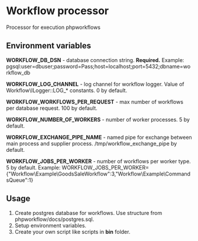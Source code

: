 # Workflow processor
Processor for execution phpworkflows 

## Environment variables
**WORKFLOW_DB_DSN** - database connection string. **Required.** Example: pgsql:user=dbuser;password=Pass;host=localhost;port=5432;dbname=workflow_db

**WORKFLOW_LOG_CHANNEL** - log channel for workflow logger. Value of Workflow\ILogger::LOG_* constants. 0 by default.

**WORKFLOW_WORKFLOWS_PER_REQUEST** - max number of workflows per database request. 100 by default.

**WORKFLOW_NUMBER_OF_WORKERS** - number of worker processes. 5 by default.

**WORKFLOW_EXCHANGE_PIPE_NAME** - named pipe for exchange between main process and supplier process. /tmp/workflow_exchange_pipe by default.

**WORKFLOW_JOBS_PER_WORKER** - number of workflows per worker type. 5 by default. 
Example: WORKFLOW_JOBS_PER_WORKER={"Workflow\\Example\\GoodsSaleWorkflow":3,"Workflow\\Example\\CommandsQueue":1}

## Usage
1. Create postgres database for workflows. Use structure from phpworkflow/docs/postgres.sql.
2. Setup environment variables.
3. Create your own script like scripts in **bin** folder. 